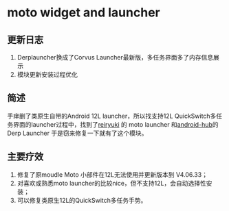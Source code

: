 # moto widget and launcher

## 更新日志
1. Derplauncher换成了Corvus Launcher最新版，多任务界面多了内存信息展示
2. 模块更新安装过程优化
##  简述
手痒删了类原生自带的Android 12L launcher，所以找支持12L QuickSwitch多任务界面的launcher过程中，找到了[reiryuki](https://github.com/reiryuki) 的 moto launcher 和[android-hub](https://www.opencode.net/android-hub)的Derp Launcher 于是窃来修复一下就有了这个模块。

## 主要疗效
1. 修复了原moudle Moto 小部件在12L无法使用并更新版本到 V4.06.33；
2. 对喜欢或熟悉moto launcher的比较nice，但不支持12L，会自动选择性安装；
3. 可以修复类原生12L的QuickSwitch多任务手势。


